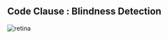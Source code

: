 ## Code Clause : Blindness Detection


![retina](https://blog.intelec.ai/images/aptos_dr/dr_explanation.jpg)




